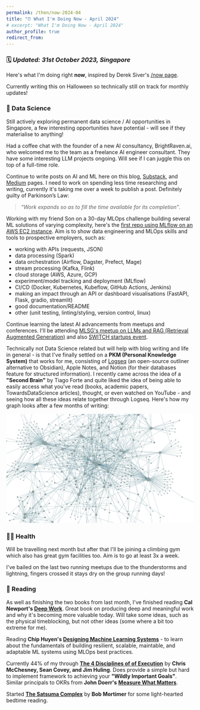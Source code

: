 ```yaml
---
permalink: /then/now-2024-04
title: "⏰ What I'm Doing Now - April 2024"
# excerpt: "What I'm Doing Now - April 2024"
author_profile: true
redirect_from: 
---
```



### 🗓️ *Updated: 31st October 2023, Singapore*

Here's what I'm doing right **now**, inspired by Derek Siver's [/now page](https://nownownow.com/about).

Currently writing this on Halloween so technically still on track for monthly updates!

### 🧠 Data Science

Still actively exploring permanent data science / AI opportunities in Singapore, a few interesting opportunities have potential - will see if they materialise to anything!

Had a coffee chat with the founder of a new AI consultancy, BrightRaven.ai, who welcomed me to the team as a freelance AI engineer consultant. They have some interesting LLM projects ongoing. Will see if I can juggle this on top of a full-time role.

Continue to write posts on AI and ML here on this blog, [Substack](https://vincelam.substack.com/), and [Medium](https://medium.com/@vince-lam) pages. I need to work on spending less time researching and writing, currently it's taking me over a week to publish a post. Definitely guilty of Parkinson’s Law:

>*“Work expands so as to fill the time available for its completion”*.

Working with my friend Son on a 30-day MLOps challenge building several ML solutions of varying complexity, here's the [first repo using MLflow on an AWS EC2 instance](https://github.com/vince-lam/aws-mlflow-mlops). Aim is to show data engineering and MLOps skills and tools to prospective employers, such as:

* working with APIs (requests, JSON)
* data processing (Spark)
* data orchestration (Airflow, Dagster, Prefect, Mage)
* stream processing (Kafka, Flink)
* cloud storage (AWS, Azure, GCP)
* experiment/model tracking and deployment (MLflow)
* CI/CD (Docker, Kubernetes, Kubeflow, GitHub Actions, Jenkins)
* making an impact through an API or dashboard visualisations (FastAPI, Flask, gradio, streamlit)
* good documentation/README
* other (unit testing, linting/styling, version control, linux)

Continue learning the latest AI advancements from meetups and conferences. I'll be attending [MLSG's meetup on LLMs and RAG (Retrieval Augmented Generation)](https://www.meetup.com/machine-learning-singapore/events/296955937) and also [SWITCH startups event](https://2023.switchsg.org/).

Technically not Data Science related but will help with blog writing and life in general - is that I've finally settled on a **PKM (Personal Knowledge System)** that works for me, consisting of [Logseq](https://logseq.com/) (an open-source outliner alternative to Obsidian), Apple Notes, and Notion (for their databases feature for structured information). I recently came across the idea of a **"Second Brain"** by Tiago Forte and quite liked the idea of being able to easily access what you've read (books, academic papers, TowardsDataScience articles), thought, or even watched on YouTube - and seeing how all these ideas relate together through Logseq. Here's how my graph looks after a few months of writing:

![Logseq graph connection](/images/blog/2023-10-logseq-graph.png)

### 🏃‍♂️ Health

Will be travelling next month but after that I'll be joining a climbing gym which also has great gym facilities too. Aim is to go at least 3x a week.

I've bailed on the last two running meetups due to the thunderstorms and lightning, fingers crossed it stays dry on the group running days!

### 📖 Reading

As well as finishing the two books from last month, I've finished reading **Cal Newport's [Deep Work](https://www.goodreads.com/book/show/25744928-deep-work)**. Great book on producing deep and meaningful work and why it's becoming more valuable today. Will take some ideas, such as the physical timeblocking, but not other ideas (some where a bit too extreme for me).

Reading **Chip Huyen's [Designing Machine Learning Systems](https://www.goodreads.com/en/book/show/60715378)** - to learn about the fundamentals of building resilient, scalable, maintable, and adaptable ML systems using MLOps best practices.

Currently 44% of my through **[The 4 Disciplines of of Execution](https://www.goodreads.com/book/show/13260184-the-4-disciplines-of-execution)** by **Chris McChesney, Sean Covey, and Jim Huling**. Does provide a simple but hard to implement framework to achieving your **"Wildly Important Goals"**. Similar principals to OKRs from **John Doerr's** **[Measure What Matters](https://www.goodreads.com/en/book/show/39286958)**.

Started **[The Satsuma Complex](https://www.goodreads.com/en/book/show/61401116)** by **Bob Mortimer** for some light-hearted bedtime reading.
